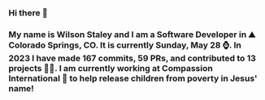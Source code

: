 ### Hi there 👋

### My name is Wilson Staley and I am a Software Developer in ⛰ Colorado Springs, CO.  It is currently Sunday, May 28 ⌚. In 2023 I have made 167 commits, 59 PRs, and contributed to 13 projects 👨‍💻. I am currently working at Compassion International 🏢 to help release children from poverty in Jesus' name!